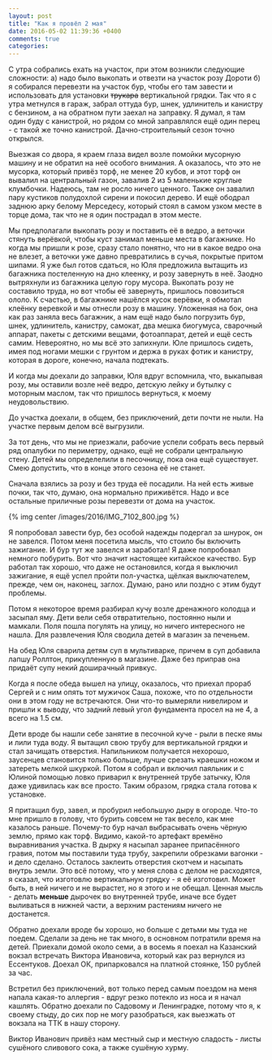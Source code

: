 ```yaml
---
layout: post
title: "Как я провёл 2 мая"
date: 2016-05-02 11:39:36 +0400
comments: true
categories: 
---
```

С утра собрались ехать на участок, при этом возникли следующие сложности: а) надо было выкопать и отвезти на участок розу Дороти б) я собирался перевезти на участок бур, чтобы его там завести и использовать для установки ~~трукара~~ вертикальной грядки. Так что я с утра метнулся в гараж, забрал оттуда бур, шнек, удлинитель и канистру с бензином, а на обратном пути заехал на заправку. Я думал, я там один буду с канистрой, но рядом со мной заправлялся ещё один перец - с такой же точно канистрой. Дачно-строительный сезон точно открылся.

Выезжая со двора, я краем глаза видел возле помойки мусорную машину и не обратил на неё особого внимания. А оказалось, что это не мусорка, который привёз торф, не менее 20 кубов, и этот торф он вывалил на центральный газон, завалив 2 из 5 маленькие круглые клумбочки. Надеюсь, там не росло ничего ценного. Также он завалил пару кустиков полудохлой сирени и покосил дерево. И ещё ободрал заднюю арку белому Мерседесу, который стоял в самом узком месте в торце дома, так что не я один пострадал в этом месте.

Мы предполагали выкопать розу и поставить её в ведро, а веточки стянуть верёвкой, чтобы куст занимал меньше места в багажнике. Но когда мы пришли к розе, сразу стало понятно, что ни в какое ведро она не влезет, а веточки уже давно превратились в сучья, покрытые притом шипами. Я уже был готов сдаться, но Юля предложила вытащить из багажника постеленную на дно клеенку, и розу завернуть в неё. Заодно вытряхнули из багажника целую гору мусора. Выкопать розу не составило труда, но вот чтобы её завернуть, пришлось повозиться ололо. К счастью, в багажнике нашёлся кусок верёвки, я обмотал клеёнку веревкой и мы отнесли розу в машину. Уложенная на бок, она как раз заняла весь багажник, а нам ещё надо было погрузить бур, шнек, удлинитель, канистру, самокат, два мешка биогумуса, сварочный аппарат, пакеты с детскими вещами, фотоаппарат, детей и ещё сесть самим. Невероятно, но мы всё это запихнули. Юле пришлось сидеть, имея под ногами мешки с грунтом и держа в руках фотик и канистру, которая в дороге, конечно, начала подтекать.

И когда мы доехали до заправки, Юля вдруг вспомнила, что, выкапывая розу, мы оставили возле неё ведро, детскую лейку и бутылку с моторным маслом, так что пришлось вернуться, к моему неудовольствию.

До участка доехали, в общем, без приключений, дети почти не ныли. На участке первым делом всё выгрузили.

За тот день, что мы не приезжали, рабочие успели собрать весь первый ряд опалубки по периметру, однако, ещё не собрали центральную стену. Детей мы определелили в песочницу, пока она ещё существует. Смею допустить, что в конце этого сезона её не станет.

Сначала взялись за розу и без труда её посадили. На ней есть живые почки, так что, думаю, она нормально приживётся. Надо и все остальные приличные розы перевезти от дома на участок.

{% img center /images/2016/IMG_7102_800.jpg %}

Я попробовал завести бур, без особой надежды подергал за шнурок, он не завелся. Потом меня посетила мысль, что стоило бы включить зажигание. И бур тут же завелся и заработал! Я даже попробовал немного побурить. Вот что значит настоящее китайское качество. Бур работал так хорошо, что даже не остановился, когда я выключил зажигание, я ещё успел пройти пол-участка, щёлкая выключателем, прежде, чем он, наконец, заглох. Думаю, рано или поздно с этим будут проблемы.

Потом я некоторое время разбирал кучу возле дренажного колодца и засыпал яму. Дети вели себя отвратительно, постоянно ныли и мамкали. Поля пошла погулять на улицу, но ничего интересного не нашла. Для развлечения Юля сводила детей в магазин за печеньем.

На обед Юля сварила детям суп в мультиварке, причем в суп добавила лапшу Роллтон, прикупленную в магазине. Даже без приправ она придаёт супу некий доширачный привкус.

Когда я после обеда вышел на улицу, оказалось, что приехал прораб Сергей и с ним опять тот мужичок Саша, похоже, что по отдельности они в этом году не встречаются. Они что-то вымеряли нивелиром и пришли к выводу, что задний левый угол фундамента просел на не 4,  а всего на 1.5 см. 

Дети вроде бы нашли себе занятие в песочной куче - рыли в песке ямы и лили туда воду. Я вытащил свою трубу для вертикальной грядки и стал зачищать отверстия. Напильником получается нехорошо, заусенцев становится только больше, лучше срезать краешки ножом и затереть мелкой шкуркой. Потом я собрал и включил паяльник и с Юлиной помощью ловко приварил к внутренней трубе затычку, Юля даже удивилась как все просто. Таким образом, грядка стала готова к установке.

Я притащил бур, завел, и пробурил небольшую дыру в огороде. Что-то мне пришло в голову, что бурить совсем не так весело, как мне казалось раньше. Почему-то бур начал выбрасывать очень чёрную землю, прямо как торф. Видимо, какой-то артефакт времёно выравнивания участка. В дырку я насыпал заранее припасённого гравия, потом мы поставили туда трубу, закрепили обрезками вагонки - и дело сделано. Осталось заклеить отверстия скотчем и насыпать внутрь земли. Это всё потому, что у меня слова с делом не расходятся, я сказал, что изготовлю вертикальную грядку - я её изготовил. Может быть, в ней ничего и не вырастет, но я этого и не обещал. Ценная мысль - делать **меньше** дырочек во внутренней трубе, иначе все будет выливаться в нижней части, а верхним растениям ничего не достанется.

Обратно доехали вроде бы хорошо, но больше с детьми мы туда не поедем. Сделали за день не так много, в основном потратили время на детей. Приехали домой около семи, а в восемь я поехал на Казанский вокзал встречать Виктора Ивановича, который как раз вернулся из Ессентуков. Доехал ОК, припарковался на платной стоянке, 150 рублей за час.

Встретил без приключений, вот только перед самым поездом на меня напала какая-то аллергия - вдруг резко потекло из носа и я начал кашлять. Обратно доехали по Садовому и Ленинградке, потому что я, к своему стыду, до сих пор не могу разобраться, как выезжать от вокзала на ТТК в нашу сторону.

Виктор Иванович привёз нам местный сыр и местную сладость - листы сушёного сливового сока, а также сушёную хурму.


